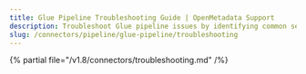 ```yaml
---
title: Glue Pipeline Troubleshooting Guide | OpenMetadata Support
description: Troubleshoot Glue pipeline issues by identifying common setup errors, validation failures, and runtime inconsistencies in ingestion workflows.
slug: /connectors/pipeline/glue-pipeline/troubleshooting
---
```


{% partial file="/v1.8/connectors/troubleshooting.md" /%}
